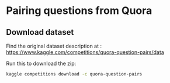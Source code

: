# Pairing questions from Quora
## Download dataset 

Find the original dataset description at :
https://www.kaggle.com/competitions/quora-question-pairs/data

Run this to download the zip:

```bash
kaggle competitions download -c quora-question-pairs
```
